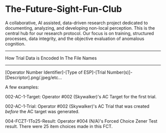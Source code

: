 # The-Future-Sight-Fun-Club
A collaborative, AI assisted, data-driven research project dedicated to documenting, analyzing, and developing non-local perception. This is the central hub for our research protocol. Our focus is on training, structured processes, data integrity, and the objective evaluation of anomalous cognition.

-----------------------

How Trial Data is Encoded In The File Names

-----------------------

[Operator Number Identifier]-[Type of ESP]-[Trial Number(s)]-[Descriptor].png/.jpeg/etc...

A few examples:

002-AC-1-Target: Operator #002 (Skywalker)'s AC Target for the first trial.

002-AC-1-Trial: Operator #002 (Skywalker)'s AC Trial that was created *before* the AC target was generated.

004-FCZT-1To25-Result: Operator #004 (N/A)'s Forced Choice Zener Test result. There were 25 item choices made in this FCT.

